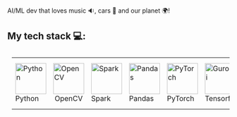 AI/ML dev that loves music :sound:, cars :car: and our planet :earth_africa:! 

## My tech stack :computer::
<html>
<table style="padding: 10px">
  <tr>
    <td>
      <div class="image-container" >
        <img src="https://upload.wikimedia.org/wikipedia/commons/c/c3/Python-logo-notext.svg" alt="Python" height="70px">
        <span>Python</span>
      </div>
    </td>
    <td>
      <div class="image-container">
        <img src="https://upload.wikimedia.org/wikipedia/commons/5/53/OpenCV_Logo_with_text.png" alt="OpenCV" height="70px">
      </div>
      <div style="display: flex; justify-content: center;">
      <span>OpenCV</span>
      </div>
    </td>
    <td>
      <div class="image-container">
        <img src="https://upload.wikimedia.org/wikipedia/commons/f/f3/Apache_Spark_logo.svg" alt="Spark" height="70px">
        <span>Spark</span>
      </div>
    </td>
    <td>
      <div class="image-container">
        <img src="https://pandas.pydata.org/static/img/pandas_secondary_white.svg" alt="Pandas" height="70px">
        <span>Pandas</span>
      </div>
    </td>
    <td>
      <div class="image-container">
        <img src="https://upload.wikimedia.org/wikipedia/commons/1/10/PyTorch_logo_icon.svg" alt="PyTorch" height="70px">
        <span>PyTorch</span>
      </div>
    </td>
    <td>
      <div class="image-container">
        <img src="https://upload.wikimedia.org/wikipedia/commons/a/ab/TensorFlow_logo.svg" alt="Gurobi" height="70px">
        <span>Tensorflow</span>
      </div>
    </td>
    <td>
      <div class="image-container">
        <img src="https://upload.wikimedia.org/wikipedia/commons/a/ae/Keras_logo.svg" alt="Keras" height="70px">
        <span>Keras</span>
      </div>
    </td>    
    <td>
      <div class="image-container">
        <img src="https://upload.wikimedia.org/wikipedia/commons/0/05/Scikit_learn_logo_small.svg" alt="Scikit-Learn" height="70px">
        <span>Scikit-Learn</span>
      </div>
    </td>
  </tr>
</table>
</html>
